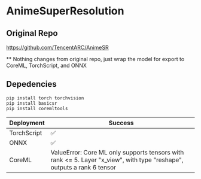 
# AnimeSuperResolution

## Original Repo
https://github.com/TencentARC/AnimeSR

** Nothing changes from original repo, just wrap the model for export to CoreML, TorchScript, and ONNX

## Depedencies

```
pip install torch torchvision
pip install basicsr
pip install coremltools
```

| Deployment | Success |
| ------ | ------ |
| TorchScript | ✅ |
| ONNX | ✅ |
| CoreML | ValueError: Core ML only supports tensors with rank <= 5. Layer "x_view", with type "reshape", outputs a rank 6 tensor |

